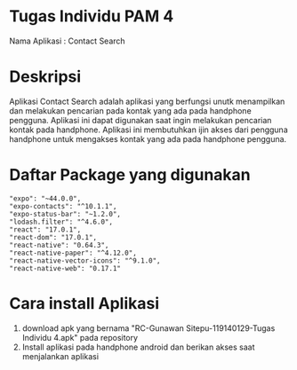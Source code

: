 # Tugas Individu PAM 4

Nama Aplikasi : Contact Search

# Deskripsi 

Aplikasi Contact Search adalah aplikasi yang berfungsi unutk menampilkan dan melakukan pencarian pada kontak yang ada pada handphone pengguna. Aplikasi ini dapat digunakan saat ingin melakukan pencarian kontak pada handphone. Aplikasi ini membutuhkan ijin akses dari pengguna handphone untuk mengakses kontak yang ada pada handphone pengguna.

# Daftar Package yang digunakan

    "expo": "~44.0.0",
    "expo-contacts": "^10.1.1",
    "expo-status-bar": "~1.2.0",
    "lodash.filter": "^4.6.0",
    "react": "17.0.1",
    "react-dom": "17.0.1",
    "react-native": "0.64.3",
    "react-native-paper": "^4.12.0",
    "react-native-vector-icons": "^9.1.0",
    "react-native-web": "0.17.1"
    
    
 # Cara install Aplikasi
 
 1. download apk yang bernama "RC-Gunawan Sitepu-119140129-Tugas Individu 4.apk" pada repository
 2. Install aplikasi pada handphone android dan berikan akses saat menjalankan aplikasi
